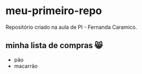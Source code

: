 # meu-primeiro-repo
Repositório criado na aula de PI - Fernanda Caramico.

## minha lista de compras 😸
- pão
- macarrão
